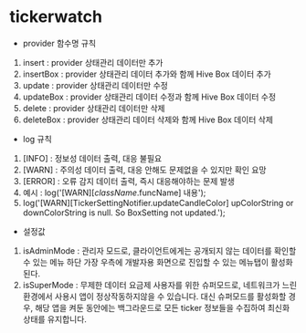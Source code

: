 # tickerwatch

- provider 함수명 규칙
1. insert : provider 상태관리 데이터만 추가
2. insertBox : provider 상태관리 데이터 추가와 함께 Hive Box 데이터 추가
3. update : provider 상태관리 데이터만 수정
4. updateBox : provider 상태관리 데이터 수정과 함께 Hive Box 데이터 수정
5. delete : provider 상태관리 데이터만 삭제
6. deleteBox : provider 상태관리 데이터 삭제와 함께 Hive Box 데이터 삭제

- log 규칙
1. [INFO] : 정보성 데이터 출력, 대응 불필요
2. [WARN] : 주의성 데이터 출력, 대응 안해도 문제없을 수 있지만 확인 요망
3. [ERROR] : 오류 감지 데이터 출력, 즉시 대응해야하는 문제 발생
4. 예시 : log('[WARN][$className.$funcName] 내용');
5. log('[WARN][TickerSettingNotifier.updateCandleColor] upColorString or downColorString is null. So BoxSetting not updated.');

- 설정값
1. isAdminMode : 관리자 모드로, 클라이언트에게는 공개되지 않는 데이터를 확인할 수 있는 메뉴 하단 가장 우측에 개발자용 화면으로 진입할 수 있는 메뉴탭이 활성화된다.
2. isSuperMode : 무제한 데이터 요금제 사용자를 위한 슈퍼모드로, 네트워크가 느린 환경에서 사용시 앱이 정상작동하지않을 수 있습니다. 대신 슈퍼모드를 활성화할 경우, 해당 앱을 켜둔 동안에는 백그라운드로 모든 ticker 정보들을 수집하여 최신화 상태를 유지합니다.